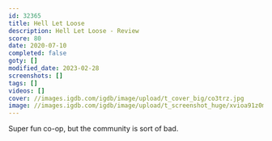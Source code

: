 ```yaml
---
id: 32365
title: Hell Let Loose
description: Hell Let Loose - Review
score: 80
date: 2020-07-10
completed: false
goty: []
modified_date: 2023-02-28
screenshots: []
tags: []
videos: []
cover: //images.igdb.com/igdb/image/upload/t_cover_big/co3trz.jpg
image: //images.igdb.com/igdb/image/upload/t_screenshot_huge/xvioa91z0mengct2soj2.jpg
---
```

Super fun co-op, but the community is sort of bad.